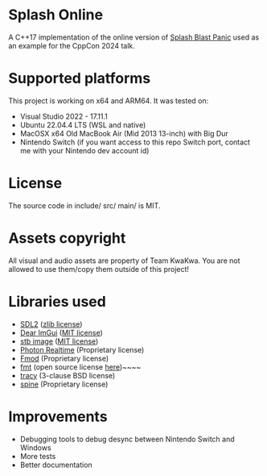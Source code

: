 # Splash Online
A C++17 implementation of the online version of [Splash Blast Panic](https://playsbp.ch/) used as an example for the CppCon 2024 talk.
# Supported platforms
This project is working on x64 and ARM64. It was tested on:
- Visual Studio 2022 - 17.11.1
- Ubuntu 22.04.4 LTS (WSL and native)
- MacOSX x64 Old MacBook Air (Mid 2013 13-inch) with Big Dur
- Nintendo Switch (if you want access to this repo Switch port, contact me with your Nintendo dev account id) 
# License
The source code in include/ src/ main/ is MIT.
# Assets copyright
All visual and audio assets are property of Team KwaKwa. You are not allowed to use them/copy them outside of this project!
# Libraries used
- [SDL2](https://www.libsdl.org/) ([zlib license](https://www.libsdl.org/license.php))
- [Dear ImGui](https://github.com/ocornut/imgui) ([MIT license](https://github.com/ocornut/imgui/blob/master/LICENSE.txt))
- [stb image](https://github.com/nothings/stb) ([MIT license](https://github.com/nothings/stb/blob/master/LICENSE))
- [Photon Realtime](https://www.photonengine.com/realtime) (Proprietary license)
- [Fmod](https://www.fmod.com/) (Proprietary license)
- [fmt](https://github.com/fmtlib/fmt) (open source license [here](https://github.com/fmtlib/fmt/blob/master/LICENSE))~~~~
- [tracy](https://github.com/wolfpld/tracy) (3-clause BSD license)
- [spine](https://fr.esotericsoftware.com/spine-in-depth) (Proprietary license)
# Improvements 
- Debugging tools to debug desync between Nintendo Switch and Windows
- More tests
- Better documentation
